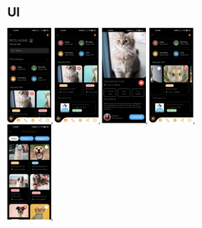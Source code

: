 # UI
<img src = "images/1.jpg" width ="100" heigh = "300">,
<img src = "images/2.jpg" width ="100" heigh = "300">,
<img src = "images/3.jpg" width ="100" heigh = "300">,
<img src = "images/4.jpg" width ="100" heigh = "300">,
<img src = "images/5.jpg" width ="100" heigh = "300">,

